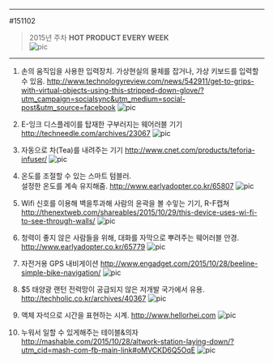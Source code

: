 
---  
#151102  
> 2015년 주차 **HOT PRODUCT EVERY WEEK**  
> ![pic](../image/MAIN.png)  

---  

1. 손의 움직임을 사용한 입력장치.
가상현실의 물체를 잡거나, 가상 키보드를 입력할 수 있음.
http://www.technologyreview.com/news/542911/get-to-grips-with-virtual-objects-using-this-stripped-down-glove/?utm_campaign=socialsync&utm_medium=social-post&utm_source=facebook
![pic](../image/151102/1.jpg)

2. E-잉크 디스플레이를 탑재한 구부러지는 웨어러블 기기
http://techneedle.com/archives/23067
![pic](../image/151102/2.jpg)

3. 자동으로 차(Tea)를 내려주는 기기
http://www.cnet.com/products/teforia-infuser/
![pic](../image/151102/3.png)

4. 온도를 조절할 수 있는 스마트 텀블러.  
설정한 온도를 계속 유지해줌.
http://www.earlyadopter.co.kr/65807
![pic](../image/151102/4.jpg)

5. Wifi 신호를 이용해 벽을투과해 사람의 윤곽을 볼 수잏는 기기, R-F캡쳐
http://thenextweb.com/shareables/2015/10/29/this-device-uses-wi-fi-to-see-through-walls/
![pic](../image/151102/5.png)


6. 청력이 좋지 않은 사람들을 위해, 대화를 자막으로 뿌려주는 웨어러블 안경.
http://www.earlyadopter.co.kr/65779
![pic](../image/151102/6.png)

7. 자전거용 GPS 내비게이션 
http://www.engadget.com/2015/10/28/beeline-simple-bike-navigation/
![pic](../image/151102/7.jpg)

8. $5 태양광 랜턴
전력망이 공급되지 않은 저개발 국가에서 유용.
http://techholic.co.kr/archives/40367
![pic](../image/151102/8.jpg)

9. 액체 자석으로 시간을 표현하는 시계.
http://www.hellorhei.com
![pic](../image/151102/9.jpg)

10. 누워서 일할 수 있게해주는 테이블&의자
http://mashable.com/2015/10/28/altwork-station-laying-down/?utm_cid=mash-com-fb-main-link#oMVCKD6Q5OqE
![pic](../image/151102/10.jpg)
